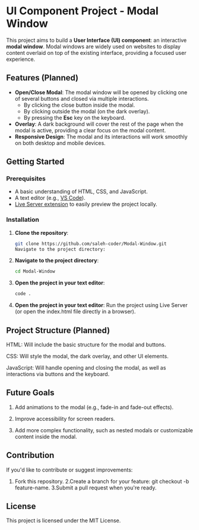 # UI Component Project - Modal Window

This project aims to build a **User Interface (UI) component**: an interactive **modal window**. Modal windows are widely used on websites to display content overlaid on top of the existing interface, providing a focused user experience.

## Features (Planned)

- **Open/Close Modal**: The modal window will be opened by clicking one of several buttons and closed via multiple interactions.
  - By clicking the close button inside the modal.
  - By clicking outside the modal (on the dark overlay).
  - By pressing the **Esc** key on the keyboard.
- **Overlay**: A dark background will cover the rest of the page when the modal is active, providing a clear focus on the modal content.
- **Responsive Design**: The modal and its interactions will work smoothly on both desktop and mobile devices.

## Getting Started

### Prerequisites

- A basic understanding of HTML, CSS, and JavaScript.
- A text editor (e.g., [VS Code](https://code.visualstudio.com/)).
- [Live Server extension](https://marketplace.visualstudio.com/items?itemName=ritwickdey.LiveServer) to easily preview the project locally.

### Installation

1. **Clone the repository**:

   ```bash
   git clone https://github.com/saleh-coder/Modal-Window.git
   Navigate to the project directory:
   ```

2. **Navigate to the project directory**:

   ```bash
   cd Modal-Window
   ```

3. **Open the project in your text editor**:

   ```bash
   code .
   ```

4. **Open the project in your text editor**:
   Run the project using Live Server (or open the index.html file directly in a browser).

## Project Structure (Planned)

HTML: Will include the basic structure for the modal and buttons.

CSS: Will style the modal, the dark overlay, and other UI elements.

JavaScript: Will handle opening and closing the modal, as well as interactions via buttons and the keyboard.

## Future Goals

1.  Add animations to the modal (e.g., fade-in and fade-out effects).

2.  Improve accessibility for screen readers.

3.  Add more complex functionality, such as nested modals or customizable content inside the modal.

## Contribution

If you'd like to contribute or suggest improvements:

1.  Fork this repository.
    2.Create a branch for your feature: git checkout -b feature-name.
    3.Submit a pull request when you're ready.

## License

This project is licensed under the MIT License.
